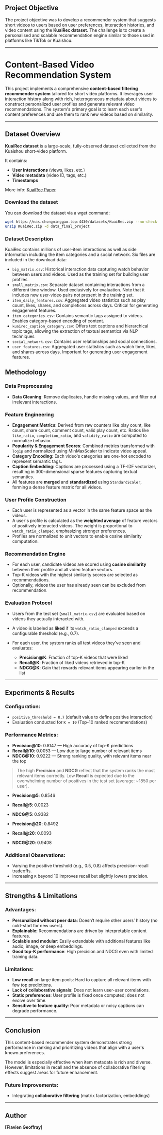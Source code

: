 ## Project Objective

The project objective was to develop a recommender system that suggests short videos to users based on user preferences, interaction histories, and video content using the **KuaiRec dataset**. The challenge is to create a personalised and scalable recommendation engine similar to those used in platforms like TikTok or Kuaishou.

---

# Content-Based Video Recommendation System

This project implements a comprehensive **content-based filtering recommender system** tailored for short video platforms. It leverages user interaction history along with rich, heterogeneous metadata about videos to construct personalized user profiles and generate relevant video recommendations. The system's primary goal is to learn each user's content preferences and use them to rank new videos based on similarity.

---

## Dataset Overview

**KuaiRec dataset** is a large-scale, fully-observed dataset collected from the Kuaishou short-video platform.

It contains:

- **User interactions** (views, likes, etc.)
- **Video metadata** (video ID, tags, etc.)
- **Timestamps**

More info: [KuaiRec Paper](https://arxiv.org/abs/2202.10842)

### Download the dataset

You can download the dataset via a wget command:

```bash
wget https://nas.chongminggao.top:4430/datasets/KuaiRec.zip --no-check-certificate
unzip KuaiRec.zip -d data_final_project
```

### Dataset Description 

KuaiRec contains millions of user-item interactions as well as side information including the item categories and a social network. Six files are included in the download data:

- `big_matrix.csv`: Historical interaction data capturing watch behavior between users and videos. Used as the training set for building user profiles.
- `small_matrix.csv`: Separate dataset containing interactions from a different time window. Used exclusively for evaluation. Note that it includes new user-video pairs not present in the training set.
- `item_daily_features.csv`: Aggregated video statistics such as play count, likes, shares, and completions across days. Critical for generating engagement features.
- `item_categories.csv`: Contains semantic tags assigned to videos. Enables category-based encoding of content.
- `kuairec_caption_category.csv`: Offers text captions and hierarchical topic tags, allowing the extraction of textual semantics via NLP techniques
- `social_network.csv`: Contains user relationships and social connections.
- `user_features.csv`: Aggregated user statistics such as watch time, likes, and shares across days. Important for generating user engagement features.


## Methodology

### **Data Preprocessing**

* **Data Cleaning**: Remove duplicates, handle missing values, and filter out irrelevant interactions.

### **Feature Engineering**

* **Engagement Metrics**: Derived from raw counters like play count, like count, share count, comment count, valid play count, etc. Ratios like `like_ratio`, `completion_ratio`, and `validity_ratio` are computed to normalize behavior.
* **Popularity & Engagement Scores**: Combined metrics transformed with `log1p` and normalized using MinMaxScaler to indicate video appeal.
* **Category Encoding**: Each video's categories are one-hot encoded to represent semantic tags.
* **Caption Embedding**: Captions are processed using a TF-IDF vectorizer, resulting in 300-dimensional sparse features capturing textual semantics.
* All features are **merged** and **standardized** using `StandardScaler`, forming a dense feature matrix for all videos.

### **User Profile Construction**

* Each user is represented as a vector in the same feature space as the videos.
* A user's profile is calculated as the **weighted average** of feature vectors of positively interacted videos. The weight is proportional to `watch_ratio_clamped`, emphasizing stronger preferences.
* Profiles are normalized to unit vectors to enable cosine similarity computation.

### **Recommendation Engine**

* For each user, candidate videos are scored using **cosine similarity** between their profile and all video feature vectors.
* Top-K videos with the highest similarity scores are selected as recommendations.
* Optionally, videos the user has already seen can be excluded from recommendation.

### **Evaluation Protocol**

* Users from the test set (`small_matrix.csv`) are evaluated based on videos they actually interacted with.
* A video is labeled as **liked** if its `watch_ratio_clamped` exceeds a configurable threshold (e.g., 0.7).
* For each user, the system ranks all test videos they've seen and evaluates:

  * **Precision\@K**: Fraction of top-K videos that were liked
  * **Recall\@K**: Fraction of liked videos retrieved in top-K
  * **NDCG\@K**: Gain that rewards relevant items appearing earlier in the list

---

## Experiments & Results

### Configuration:

* `positive_threshold = 0.7` (default value to define positive interaction)
* Evaluation conducted for `K = 10` (Top-10 ranked recommendations)

### Performance Metrics:

* **Precision\@10**: 0.8147 — High accuracy of top-K predictions
* **Recall\@10**: 0.0053 — Low due to large number of relevant items
* **NDCG\@10**: 0.9222 — Strong ranking quality, with relevant items near the top

> The high **Precision** and **NDCG** reflect that the system ranks the most relevant items correctly. Low **Recall** is expected due to the overwhelming number of positives in the test set (average: \~1850 per user).

* **Precision\@5**: 0.8546
* **Recall\@5**: 0.0023
* **NDCG\@5**: 0.9382

* **Precision\@20**: 0.8492
* **Recall\@20**: 0.0093
* **NDCG\@20**: 0.9408

### Additional Observations:

* Varying the positive threshold (e.g., 0.5, 0.8) affects precision-recall tradeoffs.
* Increasing `K` beyond 10 improves recall but slightly lowers precision.

---

## Strengths & Limitations

### Advantages:

* **Personalized without peer data**: Doesn’t require other users’ history (no cold-start for new users).
* **Explainable**: Recommendations are driven by interpretable content features.
* **Scalable and modular**: Easily extendable with additional features like audio, image, or deep embeddings.
* **Good top-K performance**: High precision and NDCG even with limited training data.

### Limitations:

* **Low recall** on large item pools: Hard to capture all relevant items with few top predictions.
* **Lack of collaborative signals**: Does not learn user-user correlations.
* **Static preferences**: User profile is fixed once computed; does not evolve over time.
* **Sensitive to feature quality**: Poor metadata or noisy captions can degrade performance.

---

## Conclusion

This content-based recommender system demonstrates strong performance in ranking and prioritizing videos that align with a user's known preferences.

The model is especially effective when item metadata is rich and diverse. However, limitations in recall and the absence of collaborative filtering effects suggest areas for future enhancement.

### Future Improvements:

* Integrating **collaborative filtering** (matrix factorization, embeddings)

---

## Author

**[Flavien Geoffray]**

